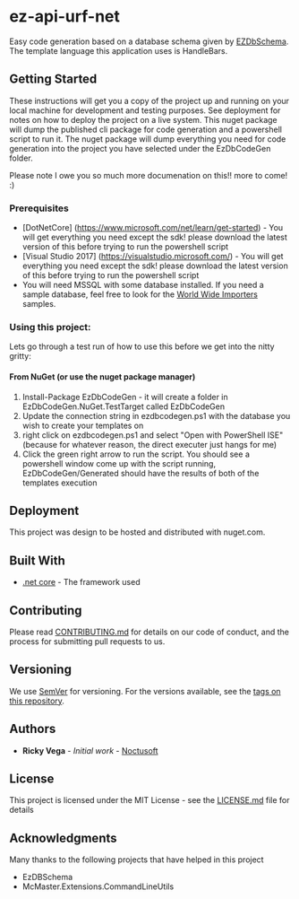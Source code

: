 # ez-api-urf-net
Easy code generation based on a database schema given by [EZDbSchema](https://github.com/rvegajr/ez-db-schema-core).  The template language this application uses is HandleBars. 

## Getting Started

These instructions will get you a copy of the project up and running on your local machine for development and testing purposes. See deployment for notes on how to deploy the project on a live system. This nuget package will dump the published cli package for code generation and a powershell script to run it.  The nuget package will dump everything you need for code generation into the project you have selected under the EzDbCodeGen folder.    

Please note I owe you so much more documenation on this!! more to come! :)

### Prerequisites
* [DotNetCore] (https://www.microsoft.com/net/learn/get-started) - You will get everything you need except the sdk!  please download the latest version of this before trying to run the powershell script
* [Visual Studio 2017] (https://visualstudio.microsoft.com/) - You will get everything you need except the sdk!  please download the latest version of this before trying to run the powershell script
* You will need MSSQL with some database installed.  If you need a sample database,  feel free to look for the [World Wide Importers](https://github.com/Microsoft/sql-server-samples/releases/tag/wide-world-importers-v1.0) samples.

### Using this project:

Lets go through a test run of how to use this before we get into the nitty gritty:
####  From NuGet (or use the nuget package manager)
1. Install-Package EzDbCodeGen  - it will create a folder in EzDbCodeGen.NuGet.TestTarget called EzDbCodeGen
2. Update the connection string in ezdbcodegen.ps1 with the database you wish to create your templates on
3. right click on ezdbcodegen.ps1 and select "Open with PowerShell ISE" (because for whatever reason,  the direct executer just hangs for me)
4. Click the green right arrow to run the script.  You should see a powershell window come up with the script running,  EzDbCodeGen/Generated should have the results of both of the templates execution

## Deployment

This project was design to be hosted and distributed with nuget.com.

## Built With

* [.net core](https://www.microsoft.com/net/learn/get-started) - The framework used

## Contributing

Please read [CONTRIBUTING.md](https://gist.github.com/rvegajr/651875c08acb76009e563db128f33e7e) for details on our code of conduct, and the process for submitting pull requests to us.

## Versioning

We use [SemVer](http://semver.org/) for versioning. For the versions available, see the [tags on this repository](https://github.com/rvegajr/tags). 

## Authors

* **Ricky Vega** - *Initial work* - [Noctusoft](https://github.com/rvegajr)

## License

This project is licensed under the MIT License - see the [LICENSE.md](LICENSE.md) file for details

## Acknowledgments

Many thanks to the following projects that have helped in this project
* EzDBSchema 
* McMaster.Extensions.CommandLineUtils


